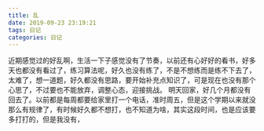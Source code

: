 ```yaml
---
title: 乱
date: 2019-09-23 23:19:21
tags: 日记
categories: 日记
---
```

近期感觉过的好乱啊，生活一下子感觉没有了节奏，以前还有心好好的看书，好多天也都没有看过了，练习算法呢，好久也没有练了，不是不想练而是练不下去了，太难了，想一道题，好久都没有思路，要开始补充点知识了，可是现在也没有那个心思了，不过要也不能放弃，调整心态，迎接挑战。<!--more-->
明天回家，好几个月都没有回去了。以前都是每周都要给家里打一个电话，准时周五，但是这个学期以来就没那么有规律了，有时候好久都不想打，也不知道为啥，其实这段时间，也是应该要多打打的，但是我没有，